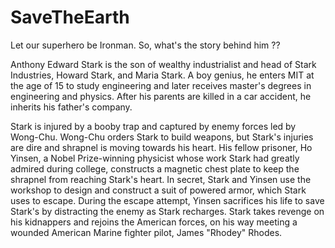 # SaveTheEarth
Let our superhero be Ironman.
So, what's the story behind him ??

Anthony Edward Stark is the son of wealthy industrialist and head of Stark Industries, Howard Stark, and Maria Stark. A boy genius, he enters MIT at the age of 15 to study engineering and later receives master's degrees in engineering and physics. After his parents are killed in a car accident, he inherits his father's company.

Stark is injured by a booby trap and captured by enemy forces led by Wong-Chu. Wong-Chu orders Stark to build weapons, but Stark's injuries are dire and shrapnel is moving towards his heart. His fellow prisoner, Ho Yinsen, a Nobel Prize-winning physicist whose work Stark had greatly admired during college, constructs a magnetic chest plate to keep the shrapnel from reaching Stark's heart. In secret, Stark and Yinsen use the workshop to design and construct a suit of powered armor, which Stark uses to escape. During the escape attempt, Yinsen sacrifices his life to save Stark's by distracting the enemy as Stark recharges. Stark takes revenge on his kidnappers and rejoins the American forces, on his way meeting a wounded American Marine fighter pilot, James "Rhodey" Rhodes.